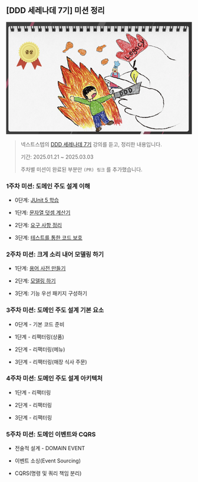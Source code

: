 ## [DDD 세레나데 7기] 미션 정리

![](/system-design/img/DDD_Serenade.png)

> 넥스트스텝의 [DDD 세레나데 7기](https://edu.nextstep.camp/c/GwN2MSqv) 강의를 듣고, 정리한 내용입니다.
>
> 기간: 2025.01.21 ~ 2025.03.03
> 
> 주차별 미션이 완료된 부분만 `(PR) 링크` 를 추가했습니다.

### 1주차 미션: 도메인 주도 설계 이해

* 0단계: [JUnit 5 학습](https://github.com/next-step/ddd-legacy/pull/725)

* 1단계: [문자열 덧셈 계산기](https://github.com/next-step/ddd-legacy/pull/764)

* 2단계: [요구 사항 정리](https://github.com/next-step/ddd-legacy/pull/790)

* 3단계: [테스트를 통한 코드 보호](https://github.com/next-step/ddd-legacy/pull/835)

### 2주차 미션: 크게 소리 내어 모델링 하기

* 1단계: [용어 사전 만들기](https://github.com/next-step/ddd-strategic-design/pull/494)

* 2단계: [모델링 하기](https://github.com/next-step/ddd-strategic-design/pull/507)

* 3단계: 기능 우선 패키지 구성하기

### 3주차 미션: 도메인 주도 설계 기본 요소

* 0단계 - 기본 코드 준비

* 1단계 - 리팩터링(상품)

* 2단계 - 리팩터링(메뉴)

* 3단계 - 리팩터링(매장 식사 주문)

### 4주차 미션: 도메인 주도 설계 아키텍처

* 1단계 - 리팩터링

* 2단계 - 리팩터링

* 3단계 - 리팩터링

### 5주차 미션: 도메인 이벤트와 CQRS

* 전술적 설계 - DOMAIN EVENT

* 이벤트 소싱(Event Sourcing)

* CQRS(명령 및 쿼리 책임 분리)
